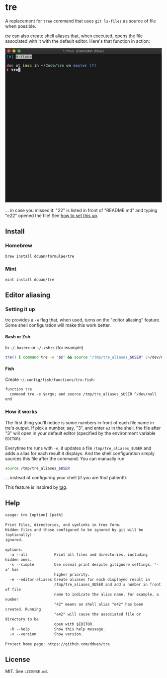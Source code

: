 # tre

A replacement for `tree` command that uses `git ls-files` as source of file when
possible.

_tre_ can also create shell aliases that, when executed, opens the file
associated with it with the default editor. Here's that function in action:

![Aliasing In Action](alias_demo.gif)

… in case you missed it: "22" is listed in front of "README.md" and typing "e22"
opened the file! See [how to set this up](#editor-aliasing).

## Install

### Homebrew

```
brew install dduan/formulae/tre
```

### Mint
```
mint install dduan/tre
```

## Editor aliasing

### Setting it up

tre provides a `-e` flag that, when used, turns on the "editor aliasing"
feature. Some shell configuration will make this work better.

#### Bash or Zsh

In `~/.bashrc` or `~/.zshrc` (for example)

```bash
tre() { command tre -e "$@" && source "/tmp/tre_aliases_$USER" 2>/dev/null; }
```

#### Fish

Create `~/.config/fish/functions/tre.fish`:

```fish
function tre
  command tre -e $argv; and source /tmp/tre_aliases_$USER ^/dev/null
end
```


### How it works

The first thing you'll notice is some numbers in front of each file name in
tre's output. If pick a number, say, "3", and enter `e3` in the shell, the file
after "3" will open in your default editor (specified by the environment
variable `EDITOR`).

Everytime tre runs with `-e`, it updates a file `/tmp/tre_aliases_$USER`
and adds a alias for each result it displays. And the shell configuration simply
sources this file after the command. You can manually run

```bash
source /tmp/tre_aliases_$USER
```

… instead of configuring your shell (if you are _that_ patient!).

This feature is inspired by [tag](github.com/keith/tag).

## Help

```
usage: tre [option] [path]

Print files, directories, and symlinks in tree form.
Hidden files and those configured to be ignored by git will be (optionally)
ignored.

options:
  -a --all            Print all files and directories, including hidden ones.
  -s --simple         Use normal print despite gitignore settings. '-a' has
                      higher priority.
  -e --editor-aliases Create aliases for each displayed result in
                      /tmp/tre_aliases_$USER and add a number in front of file
                      name to indicate the alias name. For example, a number
                      "42" means an shell alias "e42" has been created. Running
                      "e42" will cause the associated file or directory to be
                      open with $EDITOR.
  -h --help           Show this help message.
  -v --version        Show version.

Project home page: https://github.com/dduan/tre
```

## License

MIT. See `LICENSE.md`.
